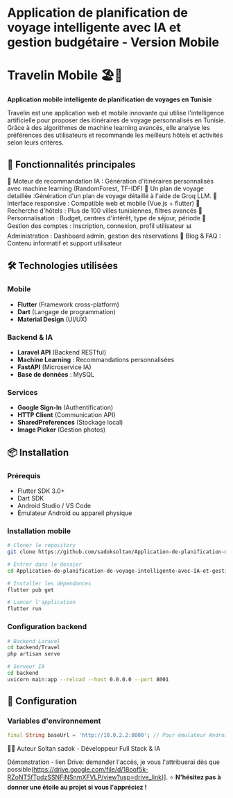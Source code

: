 # Application de planification de voyage intelligente avec IA et gestion budgétaire - Version Mobile

# Travelin Mobile 🏖️📱

**Application mobile intelligente de planification de voyages en Tunisie**

Travelin est une application web et mobile innovante qui utilise l'intelligence artificielle pour proposer des itinéraires de voyage personnalisés en Tunisie. Grâce à des algorithmes de machine learning avancés, elle analyse les préférences des utilisateurs et recommande les meilleurs hôtels et activités selon leurs critères.

## 🚀 Fonctionnalités principales

🤖 Moteur de recommandation IA : Génération d'itinéraires personnalisés avec machine learning (RandomForest, TF-IDF)
🤖 Un plan de voyage detaillée :Génération d'un plan de voyage détaillé à l'aide de Groq LLM.
📱 Interface responsive : Compatible web et mobile (Vue.js + flutter)
🏨 Recherche d'hôtels : Plus de 100 villes tunisiennes, filtres avancés
🎯 Personnalisation : Budget, centres d'intérêt, type de séjour, période
👤 Gestion des comptes : Inscription, connexion, profil utilisateur
📊 Administration : Dashboard admin, gestion des réservations
📝 Blog & FAQ : Contenu informatif et support utilisateur

## 🛠️ Technologies utilisées

### Mobile
- **Flutter** (Framework cross-platform)
- **Dart** (Langage de programmation)
- **Material Design** (UI/UX)

### Backend & IA
- **Laravel API** (Backend RESTful)
- **Machine Learning** : Recommandations personnalisées
- **FastAPI** (Microservice IA)
- **Base de données** : MySQL

### Services
- **Google Sign-In** (Authentification)
- **HTTP Client** (Communication API)
- **SharedPreferences** (Stockage local)
- **Image Picker** (Gestion photos)

## 📦 Installation

### Prérequis
- Flutter SDK 3.0+
- Dart SDK
- Android Studio / VS Code
- Émulateur Android ou appareil physique

### Installation mobile
```bash
# Cloner le repository
git clone https://github.com/sadoksoltan/Application-de-planification-de-voyage-intelligente-avec-IA-et-gestion-budg-taire-version-mobile.git

# Entrer dans le dossier
cd Application-de-planification-de-voyage-intelligente-avec-IA-et-gestion-budg-taire-version-mobile

# Installer les dépendances
flutter pub get

# Lancer l'application
flutter run
```

### Configuration backend
```bash
# Backend Laravel
cd backend/Travel
php artisan serve

# Serveur IA
cd backend
uvicorn main:app --reload --host 0.0.0.0 --port 8001
```

## 🔧 Configuration

### Variables d'environnement
```dart
final String baseUrl = 'http://10.0.2.2:8000'; // Pour émulateur Android
```
👨‍💻 Auteur
Soltan sadok - Développeur Full Stack & IA

Démonstration - lien Drive: demander l'accès, je vous l'attribuerai dès que possible(https://drive.google.com/file/d/18oof5k-RZoNT5fTpdzSSNFjNSnmXFVLP/view?usp=drive_link)].
⭐ **N'hésitez pas à donner une étoile au projet si vous l'appréciez !**
